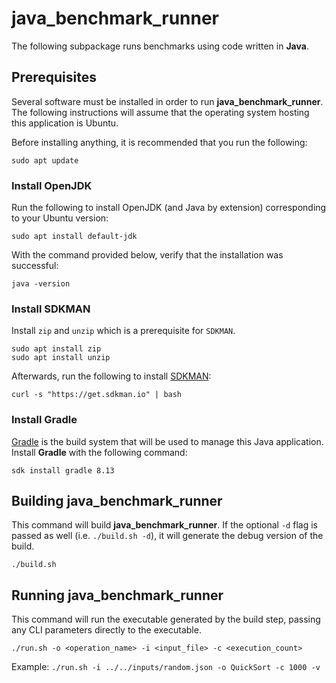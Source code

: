# java_benchmark_runner

The following subpackage runs benchmarks using code written in **Java**.

## Prerequisites

Several software must be installed in order to run **java_benchmark_runner**. The following instructions will assume that the operating system hosting this application is Ubuntu.

Before installing anything, it is recommended that you run the following:
```
sudo apt update
```

### Install OpenJDK

Run the following to install OpenJDK (and Java by extension) corresponding to your Ubuntu version:
```
sudo apt install default-jdk
```

With the command provided below, verify that the installation was successful:
```
java -version
```

### Install SDKMAN

Install `zip` and `unzip` which is a prerequisite for `SDKMAN`.
```
sudo apt install zip
sudo apt install unzip
```

Afterwards, run the following to install [SDKMAN](https://sdkman.io/):
```
curl -s "https://get.sdkman.io" | bash
```

### Install Gradle

[Gradle](https://gradle.org/) is the build system that will be used to manage this Java application. Install **Gradle** with the following command:

```
sdk install gradle 8.13
```

## Building java_benchmark_runner

This command will build **java_benchmark_runner**. If the optional `-d` flag is passed as well (i.e. `./build.sh -d`), it will generate the debug version of the build.
```
./build.sh
```

## Running java_benchmark_runner

This command will run the executable generated by the build step, passing any CLI parameters directly to the executable.
```
./run.sh -o <operation_name> -i <input_file> -c <execution_count>
```

Example: `./run.sh -i ../../inputs/random.json -o QuickSort -c 1000 -v`